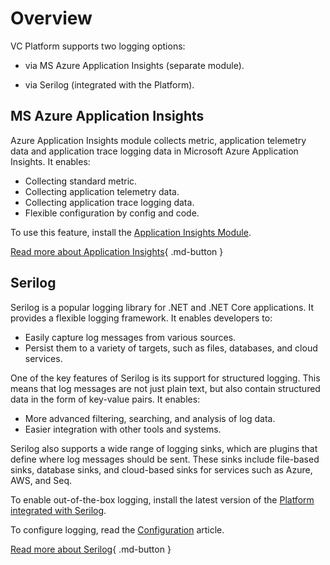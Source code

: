 # Overview

VC Platform supports two logging options:

* via MS Azure Application Insights (separate module). 

* via Serilog (integrated with the Platform). 

## MS Azure Application Insights

Azure Application Insights module collects metric, application telemetry data and application trace logging data in Microsoft Azure Application Insights. It enables:

* Collecting standard metric.
* Collecting application telemetry data.
* Collecting application trace logging data.
* Flexible configuration by config and code.

To use this feature, install the [Application Insights Module](https://github.com/VirtoCommerce/vc-module-app-insights).

[Read more about Application Insights](https://learn.microsoft.com/en-us/azure/azure-monitor/app/app-insights-overview){ .md-button }

## Serilog

Serilog is a popular logging library for .NET and .NET Core applications. It provides a flexible logging framework. It enables developers to:

* Easily capture log messages from various sources.
* Persist them to a variety of targets, such as files, databases, and cloud services.

One of the key features of Serilog is its support for structured logging. This means that log messages are not just plain text, but also contain structured data in the form of key-value pairs. It enables:

* More advanced filtering, searching, and analysis of log data.
* Easier integration with other tools and systems.

Serilog also supports a wide range of logging sinks, which are plugins that define where log messages should be sent. These sinks include file-based sinks, database sinks, and cloud-based sinks for services such as Azure, AWS, and Seq.

To enable out-of-the-box logging, install the latest version of the [Platform integrated with Serilog](https://github.com/VirtoCommerce/vc-platform/releases/tag/3.304.0).

To configure logging, read the [Configuration](configuration.md) article.

[Read more about Serilog](https://serilog.net/){ .md-button }

